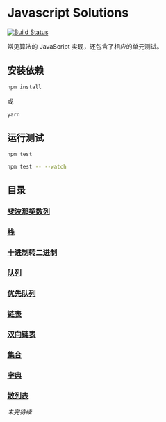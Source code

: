 # Javascript Solutions
[![Build Status](https://travis-ci.org/lewis617/javascript-solutions.svg?branch=master)](https://travis-ci.org/lewis617/javascript-solutions)

常见算法的 JavaScript 实现，还包含了相应的单元测试。

## 安装依赖

```bash
npm install
```

或

```bash
yarn
```

## 运行测试

```bash
npm test

npm test -- --watch
```

## 目录

### [斐波那契数列](https://github.com/lewis617/javascript-solutions/blob/master/src/fibonacci.js)
### [栈](https://github.com/lewis617/javascript-solutions/blob/master/src/Stack.js)
### [十进制转二进制](https://github.com/lewis617/javascript-solutions/blob/master/src/divideBy2.js)
### [队列](https://github.com/lewis617/javascript-solutions/blob/master/src/Queue.js)
### [优先队列](https://github.com/lewis617/javascript-solutions/blob/master/src/PriorityQueue.js)
### [链表](https://github.com/lewis617/javascript-solutions/blob/master/src/LinkedList.js)
### [双向链表](https://github.com/lewis617/javascript-solutions/blob/master/src/DoublyLinkedList.js)
### [集合](https://github.com/lewis617/javascript-solutions/blob/master/src/Set.js)
### [字典](https://github.com/lewis617/javascript-solutions/blob/master/src/Dictionary.js)
### [散列表](https://github.com/lewis617/javascript-solutions/blob/master/src/HashTable.js)

*未完待续*